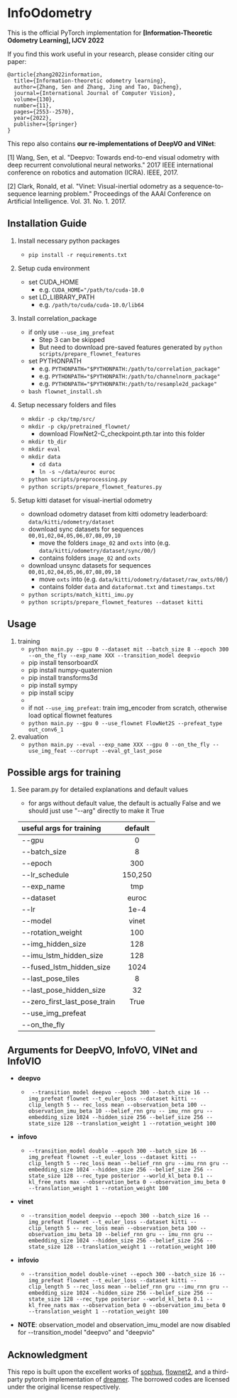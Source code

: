 # InfoOdometry

This is the official PyTorch implementation for **[Information-Theoretic Odometry Learning], IJCV 2022**

If you find this work useful in your research, please consider citing our paper:
```
@article{zhang2022information,
  title={Information-theoretic odometry learning},
  author={Zhang, Sen and Zhang, Jing and Tao, Dacheng},
  journal={International Journal of Computer Vision},
  volume={130},
  number={11},
  pages={2553--2570},
  year={2022},
  publisher={Springer}
}
```
This repo also contains **our re-implementations of DeepVO and VINet**:

[1] Wang, Sen, et al. "Deepvo: Towards end-to-end visual odometry with deep recurrent convolutional neural networks." 2017 IEEE international conference on robotics and automation (ICRA). IEEE, 2017.

[2] Clark, Ronald, et al. "Vinet: Visual-inertial odometry as a sequence-to-sequence learning problem." Proceedings of the AAAI Conference on Artificial Intelligence. Vol. 31. No. 1. 2017.


## Installation Guide
1. Install necessary python packages
    + ```pip install -r requirements.txt```

2. Setup cuda environment 
    + set CUDA_HOME
        + e.g. ```CUDA_HOME="/path/to/cuda-10.0```
    + set LD_LIBRARY_PATH
        + e.g. ```/path/to/cuda/cuda-10.0/lib64```

3. Install correlation_package 
    + if only use ```--use_img_prefeat```
        + Step 3 can be skipped 
        + But need to download pre-saved features generated by ```python scripts/prepare_flownet_features``` 
    + set PYTHONPATH
        + e.g. ```PYTHONPATH="$PYTHONPATH:/path/to/correlation_package"```
        + e.g. ```PYTHONPATH="$PYTHONPATH:/path/to/channelnorm_package"```
        + e.g. ```PYTHONPATH="$PYTHONPATH:/path/to/resample2d_package"```
    + ```bash flownet_install.sh```

4. Setup necessary folders and files
    + ```mkdir -p ckp/tmp/src/```
    + ```mkdir -p ckp/pretrained_flownet/```
        + download FlowNet2-C_checkpoint.pth.tar into this folder
    + ```mkdir tb_dir```
    + ```mkdir eval```
    + ```mkdir data```
        + ```cd data```
        + ```ln -s ~/data/euroc euroc```
    + ```python scripts/preprocessing.py```
    + ```python scripts/prepare_flownet_features.py```

5. Setup kitti dataset for visual-inertial odometry
    + download odometry dataset from kitti odometry leaderboard: ```data/kitti/odometry/dataset```
    + download sync datasets for sequences ```00,01,02,04,05,06,07,08,09,10```
        + move the folders ```image_02``` and ```oxts``` into (e.g. ```data/kitti/odometry/dataset/sync/00/```)
        + contains folders ```image_02``` and ```oxts```
    + download unsync datasets for sequences ```00,01,02,04,05,06,07,08,09,10```
        + move ```oxts``` into (e.g. ```data/kitti/odometry/dataset/raw_oxts/00/```)
        + contains folder ```data``` and ```dataformat.txt``` and ```timestamps.txt```
    + ```python scripts/match_kitti_imu.py```
    + ```python scripts/prepare_flownet_features --dataset kitti```


## Usage 
1. training
    + ```python main.py --gpu 0 --dataset mit --batch_size 8 --epoch 300 --on_the_fly --exp_name XXX --transition_model deepvio```
    + pip install tensorboardX
    + pip install numpy-quaternion
    + pip install transforms3d
    + pip install sympy
    + pip install scipy
    + 
    + if not ```--use_img_prefeat```: train img_encoder from scratch, otherwise load optical flownet features
    + ```python main.py --gpu 0 --use_flownet FlowNet2S --prefeat_type out_conv6_1```
2. evaluation
    + ```python main.py --eval --exp_name XXX --gpu 0 --on_the_fly --use_img_feat --corrupt --eval_gt_last_pose```

## Possible args for training
1. See param.py for detailed explanations and default values 
    + for args without default value, the default is actually False and we should just use "--arg" directly to make it True 

    | useful args for training      | default   |  
    | :----                         | :----:    |
    | --gpu                         | 0         |
    | --batch_size                  | 8         |
    | --epoch                       | 300       |
    | --lr_schedule                 | 150,250   |
    | --exp_name                    | tmp       |
    | --dataset                     | euroc     |
    | --lr                          | 1e-4      |
    | --model                       | vinet     |
    | --rotation_weight             | 100       |
    | --img_hidden_size             | 128       |
    | --imu_lstm_hidden_size        | 128       |
    | --fused_lstm_hidden_size      | 1024      |
    | --last_pose_tiles             | 8         |
    | --last_pose_hidden_size       | 32        |
    | --zero_first_last_pose_train  | True      |
    | --use_img_prefeat             |           |
    | --on_the_fly                  |           |


## Arguments for DeepVO, InfoVO, VINet and InfoVIO
* **deepvo**
    * ``` --transition_model deepvo --epoch 300 --batch_size 16 --img_prefeat flownet --t_euler_loss --dataset kitti --clip_length 5 -- rec_loss mean --observation_beta 100 --observation_imu_beta 10 --belief_rnn gru -- imu_rnn gru --embedding_size 1024 --hidden_size 256 --belief_size 256 --state_size 128 --translation_weight 1 --rotation_weight 100```
* **infovo**
    * ```--transition_model double --epoch 300 --batch_size 16 --img_prefeat flownet --t_euler_loss --dataset kitti --clip_length 5 --rec_loss mean --belief_rnn gru --imu_rnn gru --embedding_size 1024 --hidden_size 256 --belief_size 256 --state_size 128 --rec_type posterior --world_kl_beta 0.1 --kl_free_nats max --observation_beta 0 --observation_imu_beta 0 --translation_weight 1 --rotation_weight 100```
* **vinet**
    * ```--transition_model deepvio --epoch 300 --batch_size 16 --img_prefeat flownet --t_euler_loss --dataset kitti --clip_length 5 -- rec_loss mean --observation_beta 100 --observation_imu_beta 10 --belief_rnn gru -- imu_rnn gru --embedding_size 1024 --hidden_size 256 --belief_size 256 --state_size 128 --translation_weight 1 --rotation_weight 100```
* **infovio** 
    * ```--transition_model double-vinet --epoch 300 --batch_size 16 --img_prefeat flownet --t_euler_loss --dataset kitti --clip_length 5 --rec_loss mean --belief_rnn gru --imu_rnn gru --embedding_size 1024 --hidden_size 256 --belief_size 256 --state_size 128 --rec_type posterior --world_kl_beta 0.1 --kl_free_nats max --observation_beta 0 --observation_imu_beta 0 --translation_weight 1 --rotation_weight 100```


* **NOTE**: observation_model and observation_imu_model are now disabled for --transition_model "deepvo" and "deepvio"


## Acknowledgment
This repo is built upon the excellent works of [sophus](https://github.com/strasdat/Sophus), [flownet2](https://github.com/NVIDIA/flownet2-pytorch), and a third-party pytorch implementation of [dreamer](https://github.com/zhaoyi11/dreamer-pytorch). The borrowed codes are licensed under the original license respectively.